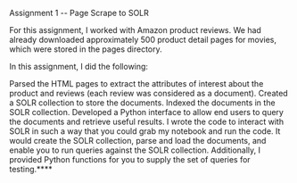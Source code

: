 Assignment 1 -- Page Scrape to SOLR


For this assignment, I worked with Amazon product reviews. We had already downloaded approximately 500 product detail pages for movies, which were stored in the pages directory.

In this assignment, I did the following:

Parsed the HTML pages to extract the attributes of interest about the product and reviews (each review was considered as a document).
Created a SOLR collection to store the documents.
Indexed the documents in the SOLR collection.
Developed a Python interface to allow end users to query the documents and retrieve useful results.
I wrote the code to interact with SOLR in such a way that you could grab my notebook and run the code. It would create the SOLR collection, parse and load the documents, and enable you to run queries against the SOLR collection. Additionally, I provided Python functions for you to supply the set of queries for testing.****
